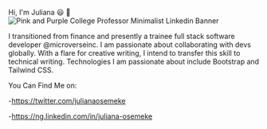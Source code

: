 
Hi, I'm Juliana :smiley: :wave:
![Pink and Purple College Professor Minimalist Linkedin Banner](https://user-images.githubusercontent.com/60651373/110110620-660fea80-7daf-11eb-923e-7285385ada16.png)

I transitioned from finance and presently a trainee full stack software developer @microverseinc. I am passionate about collaborating with devs globally. With a flare for creative writing, I intend to transfer this skill to technical writing. Technologies I am passionate about include Bootstrap and Tailwind CSS.

You Can Find Me on:

-https://twitter.com/julianaosemeke

-https://ng.linkedin.com/in/juliana-osemeke
